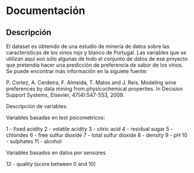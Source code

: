 # Documentación


## Descripción

El dataset es obtenido de una estudio de mínería de datos sobre las características de los vinos rojo y blanco de Portugal. Las variables que se utilizan aquí son sólo algunas de todo el conjunto de datos de ese proyecto que pretendía hacer una predicción de preferencia de sabor de los vinos. Se puede encontrar más información en la siguiete fuente:

P. Cortez, A. Cerdeira, F. Almeida, T. Matos and J. Reis.
Modeling wine preferences by data mining from physicochemical properties. In Decision Support Systems, Elsevier, 47(4):547-553, 2009.

Descripción de variables:

Variables basadas en test psicometricos:

   1 - fixed acidity
   2 - volatile acidity
   3 - citric acid
   4 - residual sugar
   5 - chlorides
   6 - free sulfur dioxide
   7 - total sulfur dioxide
   8 - density
   9 - pH
   10 - sulphates
   11 - alcohol

Variables basados en datos por sensores

   12 - quality (score between 0 and 10)
